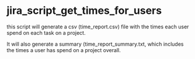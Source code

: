# jira_script_get_times_for_users

this script will generate a csv (time_report.csv) file with the times each user spend on each task on a project.

It will also generate a summary (time_report_summary.txt, which includes the times a user has spend on a project overall.

